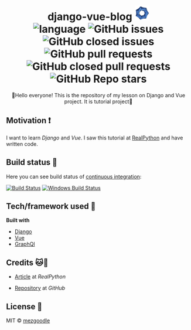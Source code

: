 <h1 id="project-title" align="center">
  django-vue-blog <img alt="logo" width="40" height="40" src="https://raw.githubusercontent.com/mezgoodle/images/master/MezidiaLogoTransparent.png" /><br>
  <img alt="language" src="https://img.shields.io/badge/language-python-brightgreen?style=flat-square" />
  <img alt="GitHub issues" src="https://img.shields.io/github/issues/mezgoodle/django-vue-blog?style=flat-square" />
  <img alt="GitHub closed issues" src="https://img.shields.io/github/issues-closed/mezgoodle/django-vue-blog?style=flat-square" />
  <img alt="GitHub pull requests" src="https://img.shields.io/github/issues-pr/mezgoodle/django-vue-blog?style=flat-square" />
  <img alt="GitHub closed pull requests" src="https://img.shields.io/github/issues-pr-closed/mezgoodle/django-vue-blog?style=flat-square" />
  <img alt="GitHub Repo stars" src="https://img.shields.io/github/stars/mezgoodle/django-vue-blog?style=flat-square">
</h1>

<p align="center">
🌟Hello everyone! This is the repository of my lesson on Django and Vue project. It is tutorial project🌟
</p>

## Motivation :exclamation:

I want to learn _Django_ and _Vue_. I saw this tutorial at [RealPython](https://realpython.com/) and have written code.

## Build status :hammer:

Here you can see build status of [continuous integration](https://en.wikipedia.org/wiki/Continuous_integration):

[![Build Status](https://travis-ci.org/akashnimare/foco.svg?branch=master)](https://travis-ci.org/akashnimare/foco)
[![Windows Build Status](https://ci.appveyor.com/api/projects/status/github/akashnimare/foco?branch=master&svg=true)](https://ci.appveyor.com/project/akashnimare/foco/branch/master)

## Tech/framework used :wrench:

**Built with**

- [Django](https://www.djangoproject.com/)
- [Vue](https://v3.vuejs.org/)
- [GraphQl](https://graphql.org/)

## Credits :cat::handshake:

- [Article](https://realpython.com/python-django-blog) at _RealPython_

- [Repository](https://github.com/realpython/materials/tree/master/django-vue-graphql) at _GitHub_

## License :bookmark:

MIT © [mezgoodle](https://github.com/mezgoodle)
